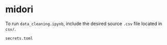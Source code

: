 # midori

To run `data_cleaning.ipynb`, include the desired source `.csv` file located in `csv/`.


`secrets.toml`
